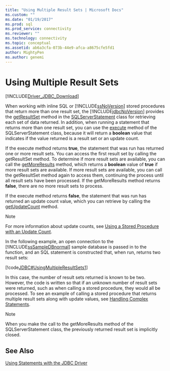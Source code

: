 ```yaml
---
title: "Using Multiple Result Sets | Microsoft Docs"
ms.custom: ""
ms.date: "01/19/2017"
ms.prod: sql
ms.prod_service: connectivity
ms.reviewer: ""
ms.technology: connectivity
ms.topic: conceptual
ms.assetid: ab6a3cfa-073b-44e9-afca-a8675cfe5fd1
author: MightyPen
ms.author: genemi
---
```


# Using Multiple Result Sets

[!INCLUDE[Driver_JDBC_Download](../../includes/driver_jdbc_download.md)]

When working with inline SQL or [!INCLUDE[ssNoVersion](../../includes/ssnoversion-md.md)] stored procedures that return more than one result set, the [!INCLUDE[jdbcNoVersion](../../includes/jdbcnoversion_md.md)] provides the [getResultSet](../../connect/jdbc/reference/getresultset-method-sqlserverstatement.md) method in the [SQLServerStatement](../../connect/jdbc/reference/sqlserverstatement-class.md) class for retrieving each set of data returned. In addition, when running a statement that returns more than one result set, you can use the [execute](../../connect/jdbc/reference/execute-method-sqlserverstatement.md) method of the SQLServerStatement class, because it will return a **boolean** value that indicates if the value returned is a result set or an update count.

If the execute method returns **true**, the statement that was run has returned one or more result sets. You can access the first result set by calling the getResultSet method. To determine if more result sets are available, you can call the [getMoreResults](../../connect/jdbc/reference/getmoreresults-method-sqlserverstatement.md) method, which returns a **boolean** value of **true** if more result sets are available. If more result sets are available, you can call the getResultSet method again to access them, continuing the process until all result sets have been processed. If the getMoreResults method returns **false**, there are no more result sets to process.

If the execute method returns **false**, the statement that was run has returned an update count value, which you can retrieve by calling the [getUpdateCount](../../connect/jdbc/reference/getupdatecount-method-sqlserverstatement.md) method.

> [!NOTE]  
> For more information about update counts, see [Using a Stored Procedure with an Update Count](../../connect/jdbc/using-a-stored-procedure-with-an-update-count.md).

In the following example, an open connection to the [!INCLUDE[ssSampleDBnormal](../../includes/sssampledbnormal_md.md)] sample database is passed in to the function, and an SQL statement is constructed that, when run, returns two result sets:

[!code[JDBC#UsingMultipleResultSets1](../../connect/jdbc/codesnippet/Java/using-multiple-result-sets_1.java)]

In this case, the number of result sets returned is known to be two. However, the code is written so that if an unknown number of result sets were returned, such as when calling a stored procedure, they would all be processed. To see an example of calling a stored procedure that returns multiple result sets along with update values, see [Handling Complex Statements](../../connect/jdbc/handling-complex-statements.md).

> [!NOTE]  
> When you make the call to the getMoreResults method of the SQLServerStatement class, the previously returned result set is implicitly closed.

## See Also

[Using Statements with the JDBC Driver](../../connect/jdbc/using-statements-with-the-jdbc-driver.md)
